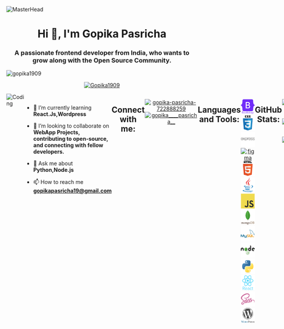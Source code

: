 ![MasterHead](https://user-images.githubusercontent.com/74038190/225813708-98b745f2-7d22-48cf-9150-083f1b00d6c9.gif) 
<h1 align="center">Hi 👋, I'm Gopika Pasricha</h1>
<h3 align="center">A passionate frontend developer from India, who wants to grow along with the Open Source Community.</h3>
<p align="left"> <img src="https://komarev.com/ghpvc/?username=gopika1909&label=Profile%20views&color=0e75b6&style=flat" alt="gopika1909" /> </p>

<p align="center"> <a href="https://github.com/ryo-ma/github-profile-trophy"><img src="https://github-profile-trophy.vercel.app/?username=Gopika1909" alt="Gopika1909" /></a> </p>



<div style="display:flex">
  <img align="right" alt="Coding" width="400" src="https://cdn.videoplasty.com/animation/chill-coding-programming-lo-fi-animation-stock-animation-21874-1280x720.jpg">
  </p>

- 🌱 I’m currently learning **React.Js,Wordpress**

- 👯 I’m looking to collaborate on **WebApp Projects, contributing to open-source, and connecting with fellow developers.**

- 💬 Ask me about **Python,Node.js**

- 📫 How to reach me **gopikapasricha19@gmail.com**

<br>
<h2 align="center">Connect with me:</h2>
<p align="center">
<a href="https://linkedin.com/in/gopika-pasricha-722888259" target="blank"><img align="center" src="https://raw.githubusercontent.com/rahuldkjain/github-profile-readme-generator/master/src/images/icons/Social/linked-in-alt.svg" alt="gopika-pasricha-722888259" height="30" width="40" /></a>
<a href="https://instagram.com/gopika____pasricha__" target="blank"><img align="center" src="https://raw.githubusercontent.com/rahuldkjain/github-profile-readme-generator/master/src/images/icons/Social/instagram.svg" alt="gopika____pasricha__" height="30" width="40" /></a>
</p>

<br>
<h2 align="center">Languages and Tools:</h2>
<p align="center"> 
<a href="https://getbootstrap.com" target="_blank" rel="noreferrer"> <img src="https://raw.githubusercontent.com/devicons/devicon/master/icons/bootstrap/bootstrap-plain-wordmark.svg" alt="bootstrap" width="40" height="40"/> </a> <a href="https://www.w3schools.com/css/" target="_blank" rel="noreferrer"> <img src="https://raw.githubusercontent.com/devicons/devicon/master/icons/css3/css3-original-wordmark.svg" alt="css3" width="40" height="40"/> </a> <a href="https://expressjs.com" target="_blank" rel="noreferrer"> <img src="https://raw.githubusercontent.com/devicons/devicon/master/icons/express/express-original-wordmark.svg" alt="express" width="40" height="40"/> </a> <a href="https://www.figma.com/" target="_blank" rel="noreferrer"> <img src="https://www.vectorlogo.zone/logos/figma/figma-icon.svg" alt="figma" width="40" height="40"/> </a> <a href="https://www.w3.org/html/" target="_blank" rel="noreferrer"> <img src="https://raw.githubusercontent.com/devicons/devicon/master/icons/html5/html5-original-wordmark.svg" alt="html5" width="40" height="40"/> </a> <a href="https://www.java.com" target="_blank" rel="noreferrer"> <img src="https://raw.githubusercontent.com/devicons/devicon/master/icons/java/java-original.svg" alt="java" width="40" height="40"/> </a> <a href="https://developer.mozilla.org/en-US/docs/Web/JavaScript" target="_blank" rel="noreferrer"> <img src="https://raw.githubusercontent.com/devicons/devicon/master/icons/javascript/javascript-original.svg" alt="javascript" width="40" height="40"/> </a> <a href="https://www.mongodb.com/" target="_blank" rel="noreferrer"> <img src="https://raw.githubusercontent.com/devicons/devicon/master/icons/mongodb/mongodb-original-wordmark.svg" alt="mongodb" width="40" height="40"/> </a> <a href="https://www.mysql.com/" target="_blank" rel="noreferrer"> <img src="https://raw.githubusercontent.com/devicons/devicon/master/icons/mysql/mysql-original-wordmark.svg" alt="mysql" width="40" height="40"/> </a> <a href="https://nodejs.org" target="_blank" rel="noreferrer"> <img src="https://raw.githubusercontent.com/devicons/devicon/master/icons/nodejs/nodejs-original-wordmark.svg" alt="nodejs" width="40" height="40"/> </a> <a href="https://www.python.org" target="_blank" rel="noreferrer"> <img src="https://raw.githubusercontent.com/devicons/devicon/master/icons/python/python-original.svg" alt="python" width="40" height="40"/> </a> <a href="https://reactjs.org/" target="_blank" rel="noreferrer"> <img src="https://raw.githubusercontent.com/devicons/devicon/master/icons/react/react-original-wordmark.svg" alt="react" width="40" height="40"/> </a> <a href="https://sass-lang.com" target="_blank" rel="noreferrer"> <img src="https://raw.githubusercontent.com/devicons/devicon/master/icons/sass/sass-original.svg" alt="sass" width="40" height="40"/> </a> <a href="https://wordpress.com/" target="_blank" rel="noreferrer"> <img src="https://raw.githubusercontent.com/devicons/devicon/master/icons/wordpress/wordpress-original.svg" alt="wordpress" width="40" height="40"/> </a> </p>

<br>
<h2 align="center">GitHub Stats:</h2>
<div align="center">
<p><img align="left" src="https://github-readme-stats.vercel.app/api/top-langs?username=gopika1909&show_icons=true&locale=en&layout=compact&include_all_commits=true&count_private=true" &locale=en&layout=compact" alt="gopika1909" /></p>

<p>&nbsp;<img align="center" src="https://github-readme-stats.vercel.app/api?username=gopika1909&show_icons=true&locale=en&layout=compact&include_all_commits=true&count_private=true" &locale=en" alt="gopika1909" /></p>

<p><img align="center" src="https://github-readme-streak-stats.herokuapp.com/?user=gopika1909&" alt="gopika1909" /></p>
</div>

